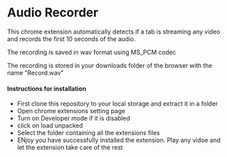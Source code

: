 <h1>Audio Recorder</h1>

This chrome extension automatically detects if a tab is streaming any video and records the first 10 seconds of the audio.

The recording is saved in wav format using MS_PCM codec

The recording is stored in your downloads folder of the browser with the name "Record.wav"

<h4> Instructions for installation </h4>
<ul>
  <li> First clone this repository to your local storage and extract it in a folder</li>
  <li> Open chrome extensions setting page </li>
  <li> Turn on Developer mode if it is disabled </li>
  <li> click on load unpacked </li>
  <li> Select the folder containing all the extensions files </li>
  <li> ENjoy you have successfully installed the extension. Play any vidoe and let the extension take care of the rest </li> 
</ul>
  
  
